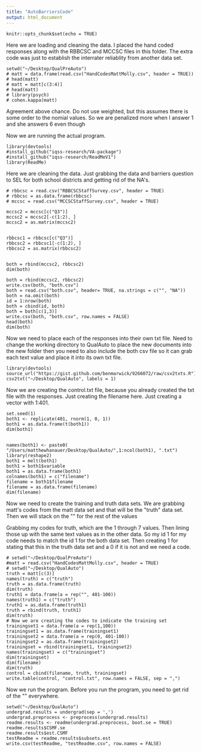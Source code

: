 ```yaml
---
title: "AutoBarriersCode"
output: html_document
---
```


```{r setup, include=FALSE}
knitr::opts_chunk$set(echo = TRUE)
```
Here we are loading and cleaning the data.  I placed the hand coded responses along with the RBBCSC and MCCSC files in this folder.  The extra code was just to establish the interrater reliablity from another data set.
```{r}
setwd("~/Desktop/QualPreAuto")
# matt = data.frame(read.csv("HandCodesMattMolly.csv", header = TRUE))
# head(matt)
# matt = matt[c(3:4)]
# head(matt)
# library(psych)
# cohen.kappa(matt)

```
Agreement above chance.  Do not use weighted, but this assumes there is some order to the nomial values.  So we are penalized more when I answer 1 and she answers 6 even though 

Now we are running the actual program.
```{r}
library(devtools)
#install_github("iqss-research/VA-package")
#install_github("iqss-research/ReadMeV1")
library(ReadMe)

```
Here we are cleaning the data.  Just grabbing the data and barriers question to SEL for both school districts and getting rid of the NA's.
```{r}
# rbbcsc = read.csv("RBBCSCStaffSurvey.csv", header = TRUE)
# rbbcsc = as.data.frame(rbbcsc)
# mccsc = read.csv("MCCSCStaffSurvey.csv", header = TRUE)

mccsc2 = mccsc[c("Q3")]
mccsc2 = mccsc2[-c(1:2), ]
mccsc2 = as.matrix(mccsc2)


rbbcsc1 = rbbcsc[c("Q3")]
rbbcsc2 = rbbcsc1[-c(1:2), ]
rbbcsc2 = as.matrix(rbbcsc2)


both = rbind(mccsc2, rbbcsc2)
dim(both)

both = rbind(mccsc2, rbbcsc2)
write.csv(both, "both.csv")
both = read.csv("both.csv", header= TRUE, na.strings = c("", "NA"))
both = na.omit(both)
id = 1:nrow(both)
both = cbind(id, both)
both = both[c(1,3)]
write.csv(both, "both.csv", row.names = FALSE)
head(both)
dim(both)
```
Now we need to place each of the responses into their own txt file.  Need to change the working directory to QualAuto to place the new documents into the new folder then you need to also include the both csv file so it can grab each text value and place it into its own txt file.   
```{r}
library(devtools)
source_url("https://gist.github.com/benmarwick/9266072/raw/csv2txts.R")
csv2txt("~/Desktop/QualAuto", labels = 1)
```
Now we are creating the control.txt file, because you already created the txt file with the responses.  Just creating the filename here.  Just creating a vector with 1:401.
```{r}
set.seed(1)
both1 <- replicate(401, rnorm(1, 0, 1))  
both1 = as.data.frame(t(both1))
dim(both1)


names(both1) <- paste0( "/Users/matthewhanauer/Desktop/QualAuto/",1:ncol(both1), ".txt")
library(reshape2)
both1 = melt(both1)
both1 = both1$variable
both1 = as.data.frame(both1)
colnames(both1) = c("filename")
filename = both1$filename
filename = as.data.frame(filename)
dim(filename)
```
Now we need to create the training and truth data sets.  We are grabbing matt's codes from the matt data set and that will be the "truth" data set.  Then we will stack on the "" for the rest of the values

Grabbing my codes for truth, which are the 1 through 7 values.  Then lining those up with the same text values as in the other data.  So my id 1 for my code needs to match the id 1 for the both data set.  Then creating 1 for stating that this in the truth data set and a 0 if it is not and we need a code.
```{r}
# setwd("~/Desktop/QualPreAuto")
#matt = read.csv("HandCodesMattMolly.csv", header = TRUE)
# setwd("~/Desktop/QualAuto")
truth = matt[c(3)]
names(truth) = c("truth")
truth = as.data.frame(truth)
dim(truth)
truth1 = data.frame(a = rep("", 401-100))
names(truth1) = c("truth")
truth1 = as.data.frame(truth1)
truth = rbind(truth, truth1)
dim(truth)
# Now we are creating the codes to indicate the training set
trainingset1 = data.frame(a = rep(1,100))
trainingset1 = as.data.frame(trainingset1)
trainingset2 = data.frame(a = rep(0, 401-100))
trainingset2 = as.data.frame(trainingset2)
trainingset = rbind(trainingset1, trainingset2)
names(trainingset) = c("trainingset")
dim(trainingset)
dim(filename)
dim(truth)
control = cbind(filename, truth, trainingset)
write.table(control, "control.txt", row.names = FALSE, sep = ",")
```
Now we run the program.  Before you run the program, you need to get rid of the "" everywhere.
```{r}
setwd("~/Desktop/QualAuto")
undergrad.results = undergrad(sep = ',')
undergrad.preprocess <- preprocess(undergrad.results)
readme.results <- readme(undergrad.preprocess, boot.se = TRUE)
readme.results$CSMF.se
readme.results$est.CSMF
testReadme = readme.results$subsets.est
write.csv(testReadme, "testReadme.csv", row.names = FALSE)
```


